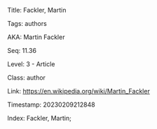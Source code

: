 Title:  Fackler, Martin

Tags:   authors

AKA:    Martin Fackler

Seq:    11.36

Level:  3 - Article

Class:  author

Link:   https://en.wikipedia.org/wiki/Martin_Fackler

Timestamp: 20230209212848

Index:  Fackler, Martin; 

